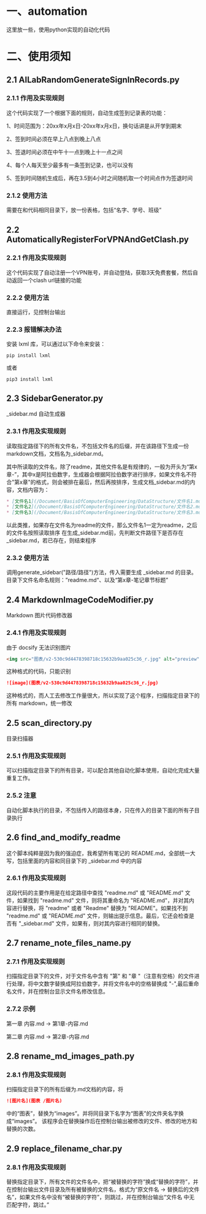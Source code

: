 # 一、automation
这里放一些，使用python实现的自动化代码

# 二、使用须知

## 2.1 AILabRandomGenerateSignInRecords.py
### 2.1.1 作用及实现规则
这个代码实现了一个根据下面的规则，自动生成签到记录表的功能：

1、时间范围为：20xx年x月x日-20xx年x月x日，换句话讲是从开学到期末

2、签到时间必须在早上八点到晚上八点

3、签退时间必须在中午十一点到晚上十一点之间

4、每个人每天至少最多有一条签到记录，也可以没有

5、签到时间随机生成后，再在3.5到4小时之间随机取一个时间点作为签退时间

### 2.1.2 使用方法
需要在和代码相同目录下，放一份表格，包括“名字、学号、班级”

## 2.2 AutomaticallyRegisterForVPNAndGetClash.py
### 2.2.1 作用及实现规则
这个代码实现了自动注册一个VPN账号，并自动登陆，获取3天免费套餐，然后自动返回一个clash url链接的功能

### 2.2.2 使用方法
直接运行，见控制台输出

### 2.2.3 报错解决办法

安装 lxml 库，可以通过以下命令来安装：

```
pip install lxml
```

或者

```
pip3 install lxml
```

## 2.3 SidebarGenerator.py
_sidebar.md 自动生成器
### 2.3.1 作用及实现规则
读取指定路径下的所有文件名，不包括文件名的后缀，并在该路径下生成一份markdown文档，文档名为_sidebar.md。

其中所读取的文件名，除了readme，其他文件名是有规律的，一般为开头为“第x章-”，其中x是阿拉伯数字，生成器会根据阿拉伯数字进行排序，如果文件名不符合"第x章"的格式，则会被排在最后，然后再按排序，生成文档_sidebar.md的内容，文档内容为：

```markdown
* [文件名1](/Document/BasisOfComputerEngineering/DataStructure/文件名1.md)
* [文件名2](/Document/BasisOfComputerEngineering/DataStructure/文件名2.md)
* [文件名3](/Document/BasisOfComputerEngineering/DataStructure/文件名3.md)
```

以此类推，如果存在文件名为readme的文件，那么文件名1一定为readme，之后的文件名按照读取排序
在生成_sidebar.md前，先判断文件路径下是否存在_sidebar.md，若已存在，则结束程序

### 2.3.2 使用方法
调用generate_sidebar("路径/路径")方法，传入需要生成 _sidebar.md 的目录。
目录下文件名命名规则：”readme.md“、以及“第x章-笔记章节标题”

## 2.4 MarkdownImageCodeModifier.py
Markdown 图片代码修改器
### 2.4.1 作用及实现规则
由于 docsify 无法识别图片

```markdown
<img src="图表/v2-530c9d4478398718c15632b9aa025c36_r.jpg" alt="preview" style="zoom: 67%;" />
```

这种格式的代码，只能识别

```markdown
![image](图表/v2-530c9d4478398718c15632b9aa025c36_r.jpg)
```

这种格式的，而人工去修改工作量很大，所以实现了这个程序，扫描指定目录下的所有 markdown，统一修改

## 2.5 scan_directory.py
目录扫描器

### 2.5.1 作用及实现规则

可以扫描指定目录下的所有目录，可以配合其他自动化脚本使用，自动化完成大量重复工作。

### 2.5.2 注意

自动化脚本执行的目录，不包括传入的路径本身，只在传入的目录下面的所有子目录执行

## 2.6 find_and_modify_readme

这个脚本纯粹是因为我的强迫症，我希望所有笔记的 README.md，全部统一大写，包括里面的内容和同目录下的 _sidebar.md 中的内容

### 2.6.1 作用及实现规则

这段代码的主要作用是在给定路径中查找 "readme.md" 或 "README.md" 文件，如果找到 "readme.md" 文件，则将其重命名为 "README.md"，并对其内容进行替换，将 "readme" 或者 "Readme" 替换为 "README"。如果找不到 "readme.md" 或 "README.md" 文件，则输出提示信息。最后，它还会检查是否有 "_sidebar.md" 文件，如果有，则对其内容进行相同的替换。

## 2.7 rename_note_files_name.py

### 2.7.1 作用及实现规则

扫描指定目录下的文件，对于文件名中含有 "第" 和 "章 "（注意有空格）的文件进行处理，将中文数字替换成阿拉伯数字，并将文件名中的空格替换成 "-",最后重命名文件，并在控制台显示文件名修改信息。

### 2.7.2 示例

第一章 内容.md -> 第1章-内容.md

第二章 内容.md -> 第2章-内容.md

## 2.8 rename_md_images_path.py

### 2.8.1 作用及实现规则

扫描指定目录下的所有后缀为.md文档的内容，将

```markdown
![图片名](图表 /图片名)
```

中的“图表”，替换为“images”。并将同目录下名字为“图表”的文件夹名字换成“images”。
该程序会在替换操作后在控制台输出被修改的文件、修改的地方和替换的次数。

## 2.9 replace_filename_char.py

### 2.8.1 作用及实现规则

替换指定目录下，所有文件的文件名中，把“被替换的字符”换成“替换的字符”，并在控制台输出文件目录及所有被替换的文件名，格式为“原文件名 -> 替换后的文件名”，如果文件名中没有“被替换的字符”，则跳过，并在控制台输出“文件名 中无匹配字符，跳过。”